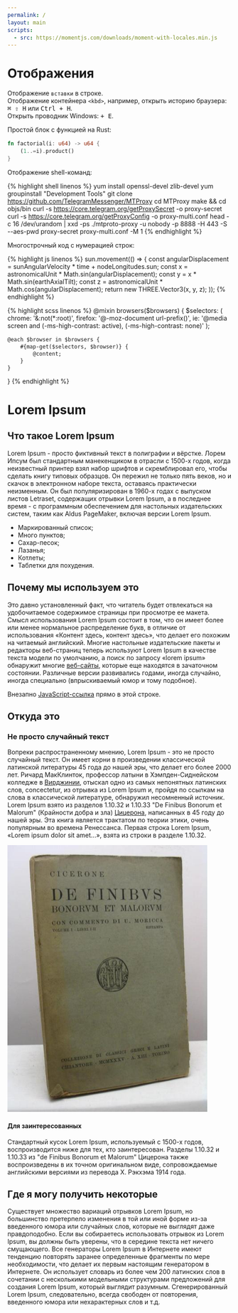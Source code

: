 ```yaml
---
permalink: /
layout: main
scripts:
  - src: https://momentjs.com/downloads/moment-with-locales.min.js
---
```



# Отображения

Отображение `вставки` в строке.\
Отображение контейнера `<kbd>`, например, открыть историю браузера: <kbd>⌘ ⇧ H</kbd> или <kbd>Ctrl + H</kbd>.\
Открыть проводник Windows: <kbd><i class="fab fa-windows"></i> + E</kbd>.

Простой блок с функцией на Rust:
```rust
fn factorial(i: u64) -> u64 {
    (1..=i).product()
}
```

Отображение shell-команд:

{% highlight shell linenos %}
yum install openssl-devel zlib-devel
yum groupinstall "Development Tools"
git clone https://github.com/TelegramMessenger/MTProxy
cd MTProxy
make && cd objs/bin
curl -s https://core.telegram.org/getProxySecret -o proxy-secret
curl -s https://core.telegram.org/getProxyConfig -o proxy-multi.conf
head -c 16 /dev/urandom | xxd -ps
./mtproto-proxy -u nobody -p 8888 -H 443 -S <secret> --aes-pwd proxy-secret proxy-multi.conf -M 1
{% endhighlight %}

Многострочный код с нумерацией строк:

{% highlight js linenos %}
sun.movement(() => {
  const angularDisplacement = sunAngularVelocity * time + nodeLongitudes.sun;
  const x = astronomicalUnit * Math.sin(angularDisplacement);
  const y = x * Math.sin(earthAxialTilt);
  const z = astronomicalUnit * Math.cos(angularDisplacement);
  return new THREE.Vector3(x, y, z);
));
{% endhighlight %}

{% highlight scss linenos %}
@mixin browsers($browsers) {
	$selectors: (
			chrome: '&:not(*:root)',
			firefox: '@-moz-document url-prefix()',
			ie: '@media screen and (-ms-high-contrast: active), (-ms-high-contrast: none)'
	);

	@each $browser in $browsers {
		#{map-get($selectors, $browser)} {
			@content;
		}
	}
}
{% endhighlight %}


# Lorem Ipsum

## Что такое Lorem Ipsum

Lorem Ipsum - просто фиктивный текст в полиграфии и вёрстке. Лорем Ипсум был стандартным манекенщиком в отрасли с 1500-х годов, когда неизвестный принтер взял набор шрифтов и скремблировал его, чтобы сделать книгу типовых образцов. Он пережил не только пять веков, но и скачок в электронном наборе текста, оставаясь практически неизменным. Он был популяризирован в 1960-х годах с выпуском листов Letraset, содержащих отрывки Lorem Ipsum, а в последнее время - с программным обеспечением для настольных издательских систем, таким как Aldus PageMaker, включая версии Lorem Ipsum.

- Маркированный список;
- Много пунктов;
- Сахар-песок;
- Лазанья;
- Котлеты;
- Таблетки для похудения.

<ol></ol>

## Почему мы используем это

Это давно установленный факт, что читатель будет отвлекаться на удобочитаемое содержимое страницы при просмотре ее макета. Смысл использования Lorem Ipsum состоит в том, что он имеет более или менее нормальное распределение букв, в отличие от использования «Контент здесь, контент здесь», что делает его похожим на читаемый английский. Многие настольные издательские пакеты и редакторы веб-страниц теперь используют Lorem Ipsum в качестве текста модели по умолчанию, а поиск по запросу «lorem ipsum» обнаружит многие [веб-сайты](https://linkedin.com/u/romanilin), которые еще находятся в зачаточном состоянии. Различные версии развивались годами, иногда случайно, иногда специально (впрыскиваемый юмор и тому подобное).

Внезапно [JavaScript-ссылка](javascript:void(alert('🍑'))) прямо в этой строке.

## Откуда это

### Не просто случайный текст

Вопреки распространенному мнению, Lorem Ipsum - это не просто случайный текст. Он имеет корни в произведении классической латинской литературы 45 года до нашей эры, что делает его более 2000 лет. Ричард МакКлинток, профессор латыни в Хэмпден-Сиднейском колледже в [Вирджинии](https://ru.wikipedia.org/wiki/%D0%92%D0%B8%D1%80%D0%B3%D0%B8%D0%BD%D0%B8%D1%8F), отыскал одно из самых непонятных латинских слов, concectetur, из отрывка из Lorem Ipsum и, пройдя по ссылкам на слова в классической литературе, обнаружил несомненный источник. Lorem Ipsum взято из разделов 1.10.32 и 1.10.33 "De Finibus Bonorum et Malorum" (Крайности добра и зла) [Цицерона](https://en.wikipedia.org/wiki/Cicero), написанных в 45 году до нашей эры. Эта книга является трактатом по теории этики, очень популярным во времена Ренессанса. Первая строка Lorem Ipsum, «Lorem ipsum dolor sit amet...», взята из строки в разделе 1.10.32.

![De Finibus Bonorum et Malorum][de-finibus-bonorum-et-malorum]

#### Для заинтересованных

Стандартный кусок Lorem Ipsum, используемый с 1500-х годов, воспроизводится ниже для тех, кто заинтересован. Разделы 1.10.32 и 1.10.33 из "de Finibus Bonorum et Malorum" Цицерона также воспроизведены в их точном оригинальном виде, сопровождаемые английскими версиями из перевода Х. Рэкхэма 1914 года.

## Где я могу получить некоторые

Существует множество вариаций отрывков Lorem Ipsum, но большинство претерпело изменения в той или иной форме из-за введенного юмора или случайных слов, которые не выглядят даже правдоподобно. Если вы собираетесь использовать отрывок из Lorem Ipsum, вы должны быть уверены, что в середине текста нет ничего смущающего. Все генераторы Lorem Ipsum в Интернете имеют тенденцию повторять заранее определенные фрагменты по мере необходимости, что делает их первым настоящим генератором в Интернете. Он использует словарь из более чем 200 латинских слов в сочетании с несколькими модельными структурами предложений для создания Lorem Ipsum, который выглядит разумным. Сгенерированный Lorem Ipsum, следовательно, всегда свободен от повторения, введенного юмора или нехарактерных слов и т.д.


[de-finibus-bonorum-et-malorum]: /assets/images/de-finibus-bonorum-et-malorum.jpg "Та самая книга"
